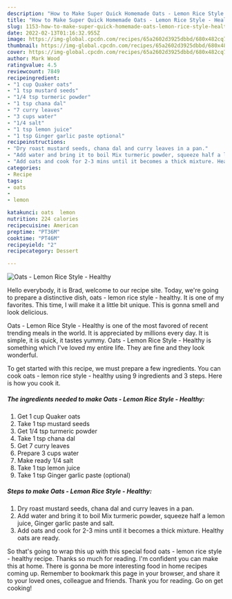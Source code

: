 ```yaml
---
description: "How to Make Super Quick Homemade Oats - Lemon Rice Style - Healthy"
title: "How to Make Super Quick Homemade Oats - Lemon Rice Style - Healthy"
slug: 1153-how-to-make-super-quick-homemade-oats-lemon-rice-style-healthy
date: 2022-02-13T01:16:32.955Z
image: https://img-global.cpcdn.com/recipes/65a2602d3925dbbd/680x482cq70/oats-lemon-rice-style-healthy-recipe-main-photo.jpg
thumbnail: https://img-global.cpcdn.com/recipes/65a2602d3925dbbd/680x482cq70/oats-lemon-rice-style-healthy-recipe-main-photo.jpg
cover: https://img-global.cpcdn.com/recipes/65a2602d3925dbbd/680x482cq70/oats-lemon-rice-style-healthy-recipe-main-photo.jpg
author: Mark Wood
ratingvalue: 4.5
reviewcount: 7849
recipeingredient:
- "1 cup Quaker oats"
- "1 tsp mustard seeds"
- "1/4 tsp turmeric powder"
- "1 tsp chana dal"
- "7 curry leaves"
- "3 cups water"
- "1/4 salt"
- "1 tsp lemon juice"
- "1 tsp Ginger garlic paste optional"
recipeinstructions:
- "Dry roast mustard seeds, chana dal and curry leaves in a pan."
- "Add water and bring it to boil Mix turmeric powder, squeeze half a lemon juice, Ginger garlic paste and salt."
- "Add oats and cook for 2-3 mins until it becomes a thick mixture. Healthy oats are ready."
categories:
- Recipe
tags:
- oats
- 
- lemon

katakunci: oats  lemon 
nutrition: 224 calories
recipecuisine: American
preptime: "PT36M"
cooktime: "PT46M"
recipeyield: "2"
recipecategory: Dessert

---
```



![Oats - Lemon Rice Style - Healthy](https://img-global.cpcdn.com/recipes/65a2602d3925dbbd/680x482cq70/oats-lemon-rice-style-healthy-recipe-main-photo.jpg)

Hello everybody, it is Brad, welcome to our recipe site. Today, we're going to prepare a distinctive dish, oats - lemon rice style - healthy. It is one of my favorites. This time, I will make it a little bit unique. This is gonna smell and look delicious.

Oats - Lemon Rice Style - Healthy is one of the most favored of recent trending meals in the world. It is appreciated by millions every day. It is simple, it is quick, it tastes yummy. Oats - Lemon Rice Style - Healthy is something which I've loved my entire life. They are fine and they look wonderful.




To get started with this recipe, we must prepare a few ingredients. You can cook oats - lemon rice style - healthy using 9 ingredients and 3 steps. Here is how you cook it.

<!--inarticleads1-->

##### The ingredients needed to make Oats - Lemon Rice Style - Healthy:

1. Get 1 cup Quaker oats
1. Take 1 tsp mustard seeds
1. Get 1/4 tsp turmeric powder
1. Take 1 tsp chana dal
1. Get 7 curry leaves
1. Prepare 3 cups water
1. Make ready 1/4 salt
1. Take 1 tsp lemon juice
1. Take 1 tsp Ginger garlic paste (optional)




<!--inarticleads2-->

##### Steps to make Oats - Lemon Rice Style - Healthy:

1. Dry roast mustard seeds, chana dal and curry leaves in a pan.
1. Add water and bring it to boil Mix turmeric powder, squeeze half a lemon juice, Ginger garlic paste and salt.
1. Add oats and cook for 2-3 mins until it becomes a thick mixture. Healthy oats are ready.




So that's going to wrap this up with this special food oats - lemon rice style - healthy recipe. Thanks so much for reading. I'm confident you can make this at home. There is gonna be more interesting food in home recipes coming up. Remember to bookmark this page in your browser, and share it to your loved ones, colleague and friends. Thank you for reading. Go on get cooking!
